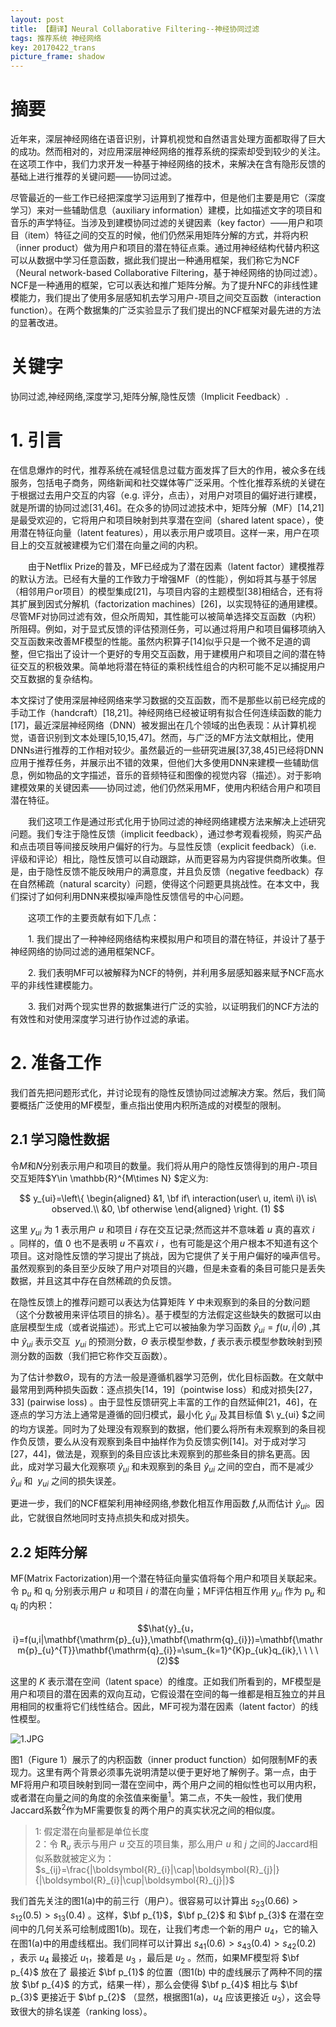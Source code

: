 ```yaml
---
layout: post
title: 【翻译】Neural Collaborative Filtering--神经协同过滤
tags: 推荐系统 神经网络
key: 20170422_trans
picture_frame: shadow
---
```

# 摘要
近年来，深层神经网络在语音识别，计算机视觉和自然语言处理方面都取得了巨大的成功。然而相对的，对应用深层神经网络的推荐系统的探索却受到较少的关注。在这项工作中，我们力求开发一种基于神经网络的技术，来解决在含有隐形反馈的基础上进行推荐的关键问题——协同过滤。

尽管最近的一些工作已经把深度学习运用到了推荐中，但是他们主要是用它（深度学习）来对一些辅助信息（auxiliary information）建模，比如描述文字的项目和音乐的声学特征。当涉及到建模协同过滤的关键因素（key factor）——用户和项目（item）特征之间的交互的时候，他们仍然采用矩阵分解的方式，并将内积（inner product）做为用户和项目的潜在特征点乘。通过用神经结构代替内积这可以从数据中学习任意函数，据此我们提出一种通用框架，我们称它为NCF（Neural network-based Collaborative Filtering，基于神经网络的协同过滤）。NCF是一种通用的框架，它可以表达和推广矩阵分解。为了提升NFC的非线性建模能力，我们提出了使用多层感知机去学习用户-项目之间交互函数（interaction function）。在两个数据集的广泛实验显示了我们提出的NCF框架对最先进的方法的显著改进。

# 关键字
协同过滤,神经网络,深度学习,矩阵分解,隐性反馈（Implicit Feedback）.

# 1. 引言
在信息爆炸的时代，推荐系统在减轻信息过载方面发挥了巨大的作用，被众多在线服务，包括电子商务，网络新闻和社交媒体等广泛采用。个性化推荐系统的关键在于根据过去用户交互的内容（e.g. 评分，点击），对用户对项目的偏好进行建模，就是所谓的协同过滤[31,46]。在众多的协同过滤技术中，矩阵分解（MF）[14,21]是最受欢迎的，它将用户和项目映射到共享潜在空间（shared latent space），使用潜在特征向量（latent features），用以表示用户或项目。这样一来，用户在项目上的交互就被建模为它们潜在向量之间的内积。

　　由于Netflix Prize的普及，MF已经成为了潜在因素（latent factor）建模推荐的默认方法。已经有大量的工作致力于增强MF（的性能），例如将其与基于邻居（相邻用户or项目）的模型集成[21]，与项目内容的主题模型[38]相结合，还有将其扩展到因式分解机（factorization machines）[26]，以实现特征的通用建模。尽管MF对协同过滤有效，但众所周知，其性能可以被简单选择交互函数（内积）所阻碍。例如，对于显式反馈的评估预测任务，可以通过将用户和项目偏移项纳入交互函数来改善MF模型的性能。虽然内积算子[14]似乎只是一个微不足道的调整，但它指出了设计一个更好的专用交互函数，用于建模用户和项目之间的潜在特征交互的积极效果。简单地将潜在特征的乘积线性组合的内积可能不足以捕捉用户交互数据的复杂结构。

本文探讨了使用深层神经网络来学习数据的交互函数，而不是那些以前已经完成的手动工作（handcraft）[18,21]。神经网络已经被证明有拟合任何连续函数的能力[17]，最近深层神经网络（DNN）被发掘出在几个领域的出色表现：从计算机视觉，语音识别到文本处理[5,10,15,47]。然而，与广泛的MF方法文献相比，使用DNNs进行推荐的工作相对较少。虽然最近的一些研究进展[37,38,45]已经将DNN应用于推荐任务，并展示出不错的效果，但他们大多使用DNN来建模一些辅助信息，例如物品的文字描述，音乐的音频特征和图像的视觉内容（描述）。对于影响建模效果的关键因素——协同过滤，他们仍然采用MF，使用内积结合用户和项目潜在特征。

　　我们这项工作是通过形式化用于协同过滤的神经网络建模方法来解决上述研究问题。我们专注于隐性反馈（implicit feedback），通过参考观看视频，购买产品和点击项目等间接反映用户偏好的行为。与显性反馈（explicit feedback）（i.e. 评级和评论）相比，隐性反馈可以自动跟踪，从而更容易为内容提供商所收集。但是，由于隐性反馈不能反映用户的满意度，并且负反馈（negative feedback）存在自然稀疏（natural scarcity）问题，使得这个问题更具挑战性。在本文中，我们探讨了如何利用DNN来模拟噪声隐性反馈信号的中心问题。

　　这项工作的主要贡献有如下几点：

　　1. 我们提出了一种神经网络结构来模拟用户和项目的潜在特征，并设计了基于神经网络的协同过滤的通用框架NCF。

　　2. 我们表明MF可以被解释为NCF的特例，并利用多层感知器来赋予NCF高水平的非线性建模能力。

　　3. 我们对两个现实世界的数据集进行广泛的实验，以证明我们的NCF方法的有效性和对使用深度学习进行协作过滤的承诺。  

# 2. 准备工作
我们首先把问题形式化，并讨论现有的隐性反馈协同过滤解决方案。然后，我们简要概括广泛使用的MF模型，重点指出使用内积所造成的对模型的限制。
## 2.1 学习隐性数据
令$M$和$N$分别表示用户和项目的数量。我们将从用户的隐性反馈得到的用户-项目交互矩阵$Y\in \mathbb{R}^{M\times N} $定义为:  

$$
y_{ui}=\left\{
  \begin{aligned}
  &1, \bf if\ interaction(user\ u, item\ i)\ is\ observed.\\
  &0, \bf otherwise
  \end{aligned}
\right. (1)
$$

这里 $y_{ui}$ 为 1 表示用户 $u$ 和项目 $i$ 存在交互记录;然而这并不意味着 $u$ 真的喜欢  $i$ 。同样的，值 0 也不是表明 $u$ 不喜欢 $i$ ，也有可能是这个用户根本不知道有这个项目。这对隐性反馈的学习提出了挑战，因为它提供了关于用户偏好的噪声信号。虽然观察到的条目至少反映了用户对项目的兴趣，但是未查看的条目可能只是丢失数据，并且这其中存在自然稀疏的负反馈。  

在隐性反馈上的推荐问题可以表达为估算矩阵 $Y$ 中未观察到的条目的分数问题（这个分数被用来评估项目的排名）。基于模型的方法假定这些缺失的数据可以由底层模型生成（或者说描述）。形式上它可以被抽象为学习函数 $\hat{y}_{ui}=f(u,i|\Theta)$ ,其中 $\hat{y}_{ui}$ 表示交互 $\ y_{ui}$ 的预测分数，$\Theta$ 表示模型参数，$f$ 表示表示模型参数映射到预测分数的函数（我们把它称作交互函数）。

为了估计参数$\Theta$，现有的方法一般是遵循机器学习范例，优化目标函数。在文献中最常用到两种损失函数：逐点损失[14，19]（pointwise loss）和成对损失[27，33] (pairwise loss) 。由于显性反馈研究上丰富的工作的自然延伸[21，46]，在逐点的学习方法上通​​常是遵循的回归模式，最小化 $\hat{y}_{ui}$ 及其目标值 $\ y_{ui} $之间的均方误差。同时为了处理没有观察到的数据，他们要么将所有未观察到的条目视作负反馈，要么从没有观察到条目中抽样作为负反馈实例[14]。对于成对学习[27，44]，做法是，观察到的条目应该比未观察到的那些条目的排名更高。因此，成对学习最大化观察项 $\hat{y}_{ui}$ 和未观察到的条目 $\hat{y}_{ui}$ 之间的空白，而不是减少 $\hat{y}_{ui}$ 和 $\ y_{ui}$ 之间的损失误差。

更进一步，我们的NCF框架利用神经网络,参数化相互作用函数 $f$,从而估计 $\hat{y}_{ui}$。因此，它就很自然地同时支持点损失和成对损失。

## 2.2 矩阵分解
MF(Matrix Factorization)用一个潜在特征向量实值将每个用户和项目关联起来。令 $\mathbf{\mathrm{p}}_{u}$ 和 $\mathbf{\mathrm{q}}_{i}$ 分别表示用户 $u$ 和项目 $i$ 的潜在向量；MF评估相互作用$\ y_{ui}$ 作为 $\mathbf{\mathrm{p}}_{u}$ 和 $\mathbf{\mathrm{q}}_{i}$ 的内积：

$$\hat{y}_{u，i}=f(u,i|\mathbf{\mathrm{p}_{u}},\mathbf{\mathrm{q}_{i}})=\mathbf{\mathrm{p}_{u}^{T}}\mathbf{\mathrm{q}_{i}}=\sum_{k=1}^{K}p_{uk}q_{ik},\ \ \ \ (2)$$

这里的 $K$ 表示潜在空间（latent space）的维度。正如我们所看到的，MF模型是用户和项目的潜在因素的双向互动，它假设潜在空间的每一维都是相互独立的并且用相同的权重将它们线性结合。因此，MF可视为潜在因素（latent factor）的线性模型。

![1.JPG](https://i.loli.net/2018/01/18/5a6035cfadd38.jpg)  

图1（Figure 1）展示了的内积函数（inner product function）如何限制MF的表现力。这里有两个背景必须事先说明清楚以便于更好地了解例子。第一点，由于MF将用户和项目映射到同一潜在空间中，两个用户之间的相似性也可以用内积，或者潜在向量之间的角度的余弦值来衡量<sup>1</sup>。第二点，不失一般性，我们使用Jaccard系数<sup>2</sup>作为MF需要恢复的两个用户的真实状况之间的相似度。
>1: 假定潜在向量都是单位长度   
>2：令 $\boldsymbol{R}_{u}$ 表示与用户 $u$ 交互的项目集，那么用户 $u$ 和 $j$ 之间的Jaccard相似系数就被定义为：
$s_{ij}=\frac{|\boldsymbol{R}_{i}|\cap|\boldsymbol{R}_{j}|}{|\boldsymbol{R}_{i}|\cup|\boldsymbol{R}_{j}|}$  

我们首先关注的图1(a)中的前三行（用户）。很容易可以计算出 $s_{23}(0.66)>s_{12}(0.5)>s_{13}(0.4)$ 。这样，$\bf p_{1}$，$\bf p_{2}$ 和 $\bf p_{3}$ 在潜在空间中的几何关系可绘制成图1(b)。现在，让我们考虑一个新的用户 $u_{4}$，它的输入在图1(a)中的用虚线框出。我们同样可以计算出 $s_{41}(0.6)>s_{43}(0.4)>s_{42}(0.2)$ ，表示 $u_{4}$ 最接近 $u_{1}$，接着是  $u_{3}$ ，最后是 $u_{2}$ 。然而，如果MF模型将 $\bf p_{4}$ 放在了 最接近 $\bf p_{1}$ 的位置（图1(b) 中的虚线展示了两种不同的摆放 $\bf p_{4}$ 的方式，结果一样），那么会使得 $\bf p_{4}$ 相比与 $\bf p_{3}$ 更接近于 $\bf p_{2}$ （显然，根据图1(a)，$u_{4}$ 应该更接近 $u_{3}$），这会导致很大的排名误差（ranking loss）。
